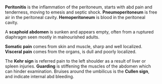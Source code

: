 **Peritonitis** is the inflammation of the peritoneum, starts with abd pain and tenderness, moving to emesis and septic shock.
**Pneumoperitoneum** is free air in the peritoneal cavity.
**Hemoperitoneum** is blood in the peritoneal cavity.

A **scaphoid abdomen** is sunken and appears empty, often from a ruptured diaphragm seen mostly in malnourished adults.

**Somatic pain** comes from skin and muscle, sharp and well localized.
**Visceral pain** comes from the organs, is dull and poorly localized.

The **Kehr sign** is referred pain to the left shoulder as a result of liver or spleen injuries.
**Guarding** is stiffening the muscles of the abdomen which can hinder examination.
Bruises around the umbilicus is the **Cullen sign**, and indicate internal abd bleeding.
